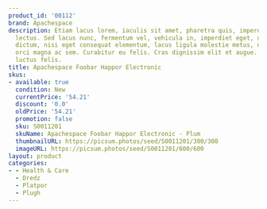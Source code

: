 ```yaml
---
product_id: '00112'
brand: Apachespace
description: Etiam lacus lorem, iaculis sit amet, pharetra quis, imperdiet sit amet,
  lectus. Sed lacus nunc, fermentum vel, vehicula in, imperdiet eget, urna. Mauris
  dictum, nisi eget consequat elementum, lacus ligula molestie metus, non feugiat
  orci magna ac sem. Curabitur eu felis. Cras dignissim elit et augue. Morbi consectetuer
  luctus felis.
title: Apachespace Foobar Happor Electronic
skus:
- available: true
  condition: New
  currentPrice: '54.21'
  discount: '0.0'
  oldPrice: '54.21'
  promotion: false
  sku: S0011201
  skuName: Apachespace Foobar Happor Electronic - Plum
  thumbnailURL: https://picsum.photos/seed/S0011201/300/300
  imageURL: https://picsum.photos/seed/S0011201/600/600
layout: product
categories:
- - Health & Care
  - Dredz
  - Platpor
  - Plugh
---
```


